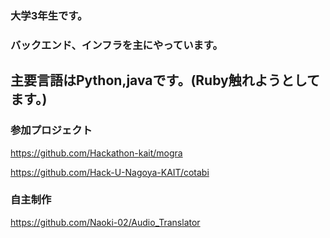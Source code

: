 ### 大学3年生です。
### バックエンド、インフラを主にやっています。
## 主要言語はPython,javaです。(Ruby触れようとしてます。)
### 参加プロジェクト
https://github.com/Hackathon-kait/mogra

https://github.com/Hack-U-Nagoya-KAIT/cotabi

### 自主制作
https://github.com/Naoki-02/Audio_Translator


<!--
**Naoki-02/Naoki-02** is a ✨ _special_ ✨ repository because its `README.md` (this file) appears on your GitHub profile.

Here are some ideas to get you started:

- 🔭 I’m currently working on ...
- 🌱 I’m currently learning ...
- 👯 I’m looking to collaborate on ...
- 🤔 I’m looking for help with ...
- 💬 Ask me about ...
- 📫 How to reach me: ...
- 😄 Pronouns: ...
- ⚡ Fun fact: ...
-->
